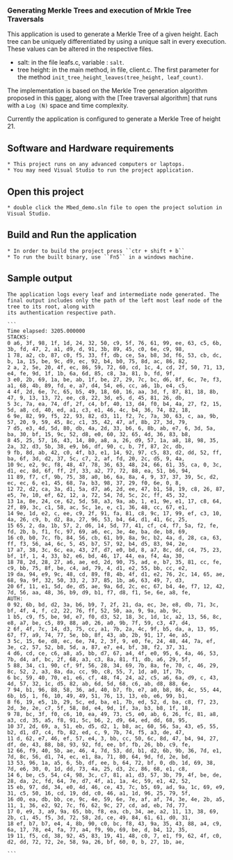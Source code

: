 ### Generating Merkle Trees and execution of Mrkle Tree Traversals

This application is used to generate a Merkle Tree of a given height. Each tree can be uniquely differentiated by using a unique salt in every execution.
These values can be altered in the respective files.
 - salt: in the file leafs.c, variable : ``salt``.
 - tree height: in the main method, in file, client.c. The first parameter for the method ``init_tree_height_leaves(tree_height, leaf_count)``.

 The implementation is based on the Merkle Tree generation algorithm proposed in this [paper](), along with the [Tree traversal algorithm] that runs with a ``Log (N)`` space
 and time complexity.

 Currently the application is configured to generate a Merkle Tree of height 21.

## Software and Hardware requirements
	* This project runs on any advanced computers or laptops.
	* You may need Visual Studio to run the project application.

## Open this project
	* double click the Mbed_demo.sln file to open the project solution in Visual Studio.

## Build and Run the application
	* In order to build the project press ``ctr + shift + b``
	* To run the built binary, use ``Fn5`` in a windows machine.

## Sample output
	The application logs every leaf and intermediate node generated. The final output includes only the path of the left most leaf node of the tree to its root, along with
	its authentication respective path.

	```
	Time elapsed: 3205.000000
	STACKS:
	0 a6, 3f, 98, 1f, 1d, 24, 32, 50, c9, 5f, 76, 61, 99, ee, 63, c5, 6b, 3b, fd, 47, 2, a1, d9, d, 91, 3b, 89, 45, c0, 6e, c9, 98,
	1 78, a2, cb, 87, c0, f5, 33, ff, db, ce, 5a, b8, 3d, f6, 53, cb, dc, b, 1a, 15, be, 9c, d9, ec, 92, b4, b0, 75, 8d, ac, 86, 82,
	2 a, 2, 5e, 20, 4f, ec, 86, 59, 72, 60, cd, 1c, 4, cd, 2f, 50, 71, 13, e4, fe, 9d, 1f, 1b, 6a, 6d, 85, c8, 3a, 81, b, fd, 9f,
	3 e0, 2b, 69, 1a, be, ab, 1f, be, 27, 29, 7c, bc, d6, 8f, 6c, 7e, f3, a1, 68, 4b, 89, fd, e, a7, d4, 54, e6, cc, a6, 1b, e4, c5,
	4 4f, 2d, 6e, 7c, 65, b5, 49, 18, 60, 16, aa, 3d, f, 87, 81, 18, 8b, 47, 9, 13, 13, 72, ee, c8, 22, 3d, e5, d, 45, 81, 26, db,
	5 3c, 7a, ea, 74, df, 2f, c4, bf, 40, 13, d4, f0, b4, 4a, 27, f2, 15, 5d, a8, cd, 40, ed, a1, c3, e1, 46, 4c, b4, 36, 74, 82, 18,
	6 9e, 82, 99, f5, 22, 93, 82, d3, 11, f2, 7c, 7a, 30, 63, c, aa, 9b, 57, 20, 9, 59, 45, 8c, c1, 35, 42, 47, af, 8b, 27, 3d, 79,
	7 d5, e3, 4d, 5d, 80, db, 4a, 2d, 33, b6, 6, 8b, ab, e7, 6, 3d, 5a, ba, 30, bf, 15, 9c, 52, d8, e0, 60, 32, 65, 4d, 36, 83, b8,
	8 45, 25, 57, 16, 43, 14, 80, a8, a, 26, d9, 57, 1a, a8, 18, 98, 35, 2a, 32, d3, 5b, 38, e9, b6, df, 90, c, b, 7f, 87, 2c, db,
	9 fb, 8d, ab, 42, c0, 4f, b3, e1, 14, 92, 97, c5, 83, d2, dd, 52, ff, ba, 6f, 3d, d2, 37, 5c, c7, 2, af, fd, 20, 2c, d5, 9, 4a,
	10 9c, e2, 9c, f8, 48, 47, 78, 36, 63, 48, 24, 66, 61, 35, ca, 0, 3c, d1, ec, 8d, 6f, ff, 2f, 33, a2, 77, 72, 88, ea, 51, b6, 94,
	11 89, f7, cf, 9b, 75, 38, a0, b6, 6a, 8a, 4, 9, 37, 37, 39, 5c, d2, ec, ec, 6, e1, 45, 68, 7a, b3, 98, 37, 29, f0, 6e, 0, 8,
	12 72, d2, ca, 3a, d1, 5a, d7, a6, 2d, ee, 47, b1, 58, 19, c8, 26, 87, e5, 7e, 10, ef, 62, 12, a, 72, 54, 7d, 5c, 2c, ff, 45, 32,
	13 1a, 8e, 24, ce, 62, 5d, 58, a3, 9a, ab, 1, e1, 9e, e1, 17, c8, 64, 2f, 89, 3c, c1, 58, ac, 5c, 1e, e, c1, 36, 48, cc, 67, e1,
	14 9e, 1d, e2, c, ee, c9, 2f, 91, fa, 81, c8, 9c, 17, 99, ef, c3, 10, 4a, 26, c9, b, d2, 8a, 27, 96, 53, b4, 64, d1, 41, 6c, 25,
	15 65, 2, da, 1b, 57, 2, d6, 14, 5d, 77, 41, cf, c4, f7, 5a, f2, fe, fd, 2b, b, f1, fc, 97, 69, a6, ec, 3e, 4e, ba, de, b8, 69,
	16 c0, b0, 7c, fb, 84, 56, cb, 61, b9, 8a, 9c, b2, 4a, d, 28, ca, 63, ff, f3, 56, a4, 6c, 5, 45, b7, 57, 92, b4, d5, 83, 94, 2e,
	17 a7, 38, 3c, 6c, ea, 43, 2f, d7, e0, bd, 8, a7, 8c, dd, c4, 75, 23, bf, 1f, 1, 4, 33, b2, e6, bd, 46, 17, 44, ea, f4, 4a, 30,
	18 78, 2d, 28, 27, a6, ae, ed, 2d, 90, 75, ad, e, b7, 35, 81, cc, fe, c9, bb, 75, 8f, be, c4, ad, 79, 4, d1, e2, 55, bb, cc, e2,
	19 da, 94, e9, 9c, 48, cd, 89, f8, 4b, 4f, d1, e2, 76, 2c, 14, 65, ae, 68, 9a, 9f, 32, 50, 33, 2, 37, 85, 1b, a6, 63, 49, 7, d3,
	20 6f, 11, e1, 5d, de, d5, ae, 9a, 6d, 2c, ec, 67, b4, 4e, f7, 12, 42, 7d, 56, aa, 48, 36, b9, d9, b1, f7, d8, f1, 5e, 6e, a8, fe,
	AUTH:
	0 92, 6b, bd, d2, 3a, b6, b9, 7, 2f, 21, da, ec, 3e, e8, db, 71, 3c, bf, 4f, 4, f, c2, 22, 76, ff, 52, 50, aa, 9, 9a, ab, 9c,
	1 b5, c9, f5, be, 9d, e7, f0, d3, 52, 18, 3c, 1d, 1c, a2, 13, 56, 8c, e8, a7, be, c5, 89, 88, a0, 26, a0, 9b, 7f, 59, c3, 47, d4,
	2 6f, 4f, 7c, 14, d3, 75, cc, a1, 7b, 2a, 4c, 9f, b5, da, a, 13, 95, 67, f7, a9, 74, 77, 5e, bb, 8f, 43, ab, 2b, 91, 17, 4e, a5,
	3 5c, 15, 6e, d8, ec, 6e, 74, 2, 3f, 9, e0, fe, 24, 48, 44, 7a, ef, 3e, c2, 57, 52, b8, 5d, a, 87, e7, e4, bf, 38, f2, 37, 31,
	4 d6, cd, ce, c6, a8, a5, bb, d7, 67, a4, 4f, e0, 95, 6, 4a, 46, 53, 7b, d4, af, bc, 2f, 68, a3, c3, 8a, 81, f1, db, a6, 29, 5f,
	5 88, 34, c1, 90, cf, 9f, 56, 28, 34, 69, 7b, 8a, fe, 70, c, 46, 29, 8c, 52, 2, a3, 8a, da, cc, 9b, c8, 55, 7, 1d, a0, 1f, 7b,
	6 bc, 59, 40, 70, e1, e6, cf, 48, f4, 24, a2, c5, a6, 6a, d9, c, 43, 4d, 57, 32, 1c, d5, 82, ab, 6d, 5d, 68, c6, ab, d8, 88, 6e,
	7 94, b1, 96, 88, 58, 36, ad, 40, b7, fb, e7, a0, b8, 86, 4c, 55, 44, 6b, b5, 1, f6, 10, 49, 49, 51, 76, 13, 13, eb, e6, 99, b1,
	8 f6, 19, e5, 1b, 29, 5c, ed, ba, e1, 7b, ed, 52, d, ba, c8, f7, 23, 2d, 3e, 2e, c7, 5f, 58, 8d, e4, 9d, 1f, 3a, b3, b8, 1f, 18,
	9 78, bc, 3f, f0, c6, 10, ea, 49, 73, c5, e0, ab, 6, 26, fc, 81, a8, a3, cd, 35, a5, f8, 91, 5c, b6, 2, d9, 64, ed, dd, 68, 95,
	10 37, 2d, 69, a, 51, eb, d5, d2, 1, b8, ac, 60, 56, 5a, 43, e5, 55, b2, d1, d7, c4, fb, 82, ed, c, 9, 7b, 74, f5, a3, de, 47,
	11 d, 62, e7, 46, ef, 57, e4, 3, bb, cc, 50, 6c, 8d, 47, b4, 94, 27, df, de, 43, 88, b8, 93, 92, fd, ee, bf, fb, 26, bb, c9, fe,
	12 66, f9, 40, 5b, ae, 46, 4, 7d, 53, dd, b1, d2, 6b, 9b, 36, 7d, e1, 7d, 8c, 56, d1, 74, ec, e1, 8a, 71, 80, 64, 9d, fd, 2e, bd,
	13 53, 96, 1a, a5, 6, 5b, df, ee, b, 64, 72, bf, 0, db, 1d, 69, 38, 7d, e6, 30, 0, 1d, dd, 73, 4a, 25, d3, 2c, 86, 68, e1, c8,
	14 6, be, c5, 54, c4, 98, 3c, c7, 81, a1, d3, 57, 3b, 79, 4f, be, de, 28, da, 2c, fd, 64, 7e, d7, 4f, a1, 1a, 4c, 59, e1, 42, 52,
	15 eb, 97, dd, 34, e0, 4d, 46, ce, 43, 7c, b5, 69, ad, 9a, 1c, 69, e9, 31, c5, 50, 16, cd, 19, dd, c0, 46, a1, 1d, 96, 25, 79, 5f,
	16 d0, ea, db, bb, ce, 9c, 4e, 59, 6e, 7e, af, af, 74, 3e, 4e, 2b, a5, 11, 1, 36, e2, 92, 7c, f6, 62, 9c, 27, cd, ad, eb, 7d, 77,
	17 0, e9, 3, a9, 9a, 65, bb, f8, ea, cb, 34, ae, a2, 11, 13, 38, 69, 2b, c1, 45, f5, 3d, 72, 58, 2d, ce, 49, 84, 61, 61, d0, 31,
	18 ef, b7, b7, e4, 4, 8b, 90, c0, bc, f8, 43, 9a, 35, 43, 88, a4, c9, 6a, 17, 78, e4, fa, 77, a4, f9, 9b, 69, be, d, b4, 12, 35,
	19 11, f5, cd, 38, 92, 45, 83, 19, 41, 48, c0, 7, e1, f9, 62, 4f, c0, d2, dd, 72, 72, 2e, 58, 9a, 26, bf, 60, 0, b, 27, 1b, ae,

	```